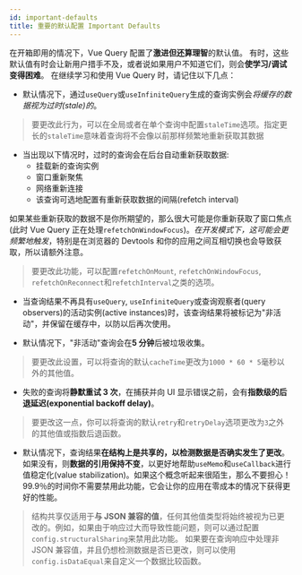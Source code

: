 ```yaml
---
id: important-defaults
title: 重要的默认配置 Important Defaults
---
```


在开箱即用的情况下，Vue Query 配置了**激进但还算理智**的默认值。
有时，这些默认值有时会让新用户措手不及，或者说如果用户不知道它们，则会**使学习/调试变得困难**。
在继续学习和使用 Vue Query 时，请记住以下几点：

- 默认情况下，通过`useQuery`或`useInfiniteQuery`生成的查询实例会*将缓存的数据视为过时(stale)的*。

> 要更改此行为，可以在全局或者在单个查询中配置`staleTime`选项。指定更长的`staleTime`意味着查询将不会像以前那样频繁地重新获取其数据

- 当出现以下情况时，过时的查询会在后台自动重新获取数据:
  - 挂载新的查询实例
  - 窗口重新聚焦
  - 网络重新连接
  - 该查询可选地配置有重新获取数据的间隔(refetch interval)

如果某些重新获取的数据不是你所期望的，那么很大可能是你重新获取了窗口焦点(此时 Vue Query 正在处理`refetchOnWindowFocus`)。_在开发模式下，这可能会更频繁地触发_，特别是在浏览器的 Devtools 和你的应用之间互相切换也会导致获取，所以请额外注意。

> 要更改此功能，可以配置`refetchOnMount`, `refetchOnWindowFocus`, `refetchOnReconnect`和`refetchInterval`之类的选项。

- 当查询结果不再具有`useQuery`, `useInfiniteQuery`或查询观察者(query observers)的活动实例(active instances)时，该查询结果将被标记为"非活动"，并保留在缓存中，以防以后再次使用。

- 默认情况下，"非活动"查询会在**5 分钟**后被垃圾收集。

> 要更改此设置，可以将查询的默认`cacheTime`更改为`1000 * 60 * 5`毫秒以外的其他值。

- 失败的查询将**静默重试 3 次**，在捕获并向 UI 显示错误之前，会有**指数级的后退延迟(exponential backoff delay)**。

> 要更改这一点，你可以将查询的默认`retry`和`retryDelay`选项更改为`3`之外的其他值或指数后退函数。

- 默认情况下，查询结果**在结构上是共享的，以检测数据是否确实发生了更改**。如果没有，则**数据的引用保持不变**，以更好地帮助`useMemo`和`useCallback`进行值稳定化(value stabilization)。如果这个概念听起来很陌生，那么不要担心！99.9％的时间你不需要禁用此功能，它会让你的应用在零成本的情况下获得更好的性能。

> 结构共享仅适用于**与 JSON 兼容的值**，任何其他值类型将始终被视为已更改的。例如，如果由于响应过大而导致性能问题，则可以通过配置`config.structuralSharing`来禁用此功能。 如果要在查询响应中处理非 JSON 兼容值，并且仍想检测数据是否已更改，则可以使用`config.isDataEqual`来自定义一个数据比较函数。
